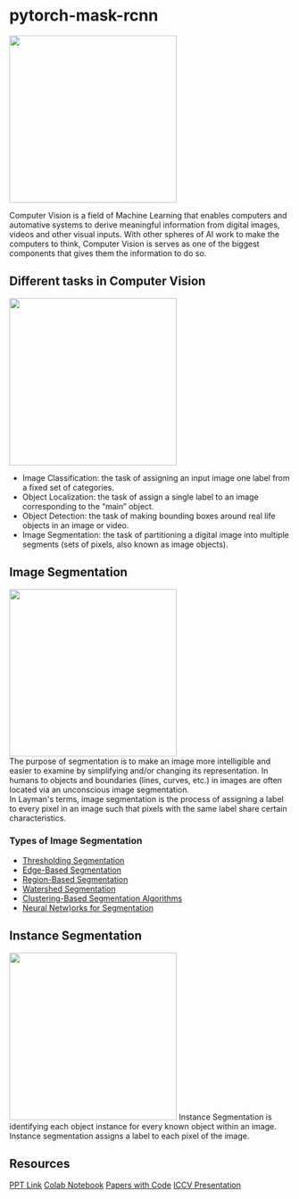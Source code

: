 # pytorch-mask-rcnn
<img src = "https://e7ade002-a-62cb3a1a-s-sites.googlegroups.com/site/ticketlabdocumentation/computer-vision/wordcloud.png?attachauth=ANoY7co1xcWxRrxwGOi6gj9JwsUf4DTgbS0ppbpy2L7Hh75Trd0DEPd7GLWBE3pg5Kt4vFIcsqYuTlmxCrc0PHkGH8tcZNWRo3RPjUZg33a_ZRStOh224htO-OdnJv_hMsyvXv3SxDRp-zEYi5owSCQJ9_r-Nbf9WLik-boRYg7yl482hq-l6dvY0y851GBcG7l6kIicz24GDnq-hNJLvhhR-8rGmHtHaLFYOpUa_smo_OvY_5zrGoPb6cWxZTh4eyGegUFKguDt&attredirects=0" height="300px">
<br>

Computer Vision is a field of Machine Learning that enables computers and automative systems to derive meaningful information from digital images, videos and other visual inputs. With other spheres of AI work to make the computers to think, Computer Vision is serves as one of the biggest components that gives them the information to do so.
## Different tasks in Computer Vision
<img src = "https://i.loli.net/2017/09/12/59b6d0529299e.png" height = "300px">
<br>

- Image Classification: the task of assigning an input image one label from a fixed set of categories.
- Object Localization: the task of assign a single label to an image corresponding to the “main” object.
- Object Detection: the task of making bounding boxes around real life objects in an image or video.
- Image Segmentation: the task of partitioning a digital image into multiple segments (sets of pixels, also known as image objects).
## Image Segmentation
<img src = "https://gts.ai/wp-content/uploads/2019/05/Sementic-Segmentation.jpg" height = "300px"><br>
The purpose of segmentation is to make an image more intelligible and easier to examine by simplifying and/or changing its representation. In humans to objects and boundaries (lines, curves, etc.) in images are often located via an unconscious image segmentation.<br>
In Layman's terms, image segmentation is the process of assigning a label to every pixel in an image such that pixels with the same label share certain characteristics.

### Types of Image Segmentation
- [Thresholding Segmentation](https://www.analytixlabs.co.in/blog/what-is-image-segmentation#method1) <br>
- [Edge-Based Segmentation](https://www.analytixlabs.co.in/blog/what-is-image-segmentation#method2) <br>
- [Region-Based Segmentation](https://www.analytixlabs.co.in/blog/what-is-image-segmentation#method3) <br>
- [Watershed Segmentation](https://www.analytixlabs.co.in/blog/what-is-image-segmentation#method5) <br>
- [Clustering-Based Segmentation Algorithms](https://www.analytixlabs.co.in/blog/what-is-image-segmentation#method4) <br>
- [Neural Netw)orks for Segmentation](https://www.analytixlabs.co.in/blog/what-is-image-segmentation#method6) <br>

## Instance  Segmentation
<img src = "https://miro.medium.com/max/2000/1*JpMn7MNESnA3lYmpdIcpUw.png" height = "300px">
Instance Segmentation is identifying each object instance for every known object within an image. Instance segmentation assigns a label to each pixel of the image.

## Resources
[PPT Link](https://docs.google.com/presentation/d/1t7u_gatm86AICuacH789ijvXLa2qngtvb9z9oJKXMas/edit?usp=sharing)
[Colab Notebook](https://colab.research.google.com/drive/11014_9Loz6AfTFjAAZRt7r1KbvRHkvBW?usp=sharing)
[Papers with Code](https://paperswithcode.com/paper/mask-r-cnn)
[ICCV Presentation](https://www.youtube.com/watch?v=g7z4mkfRjI4)
